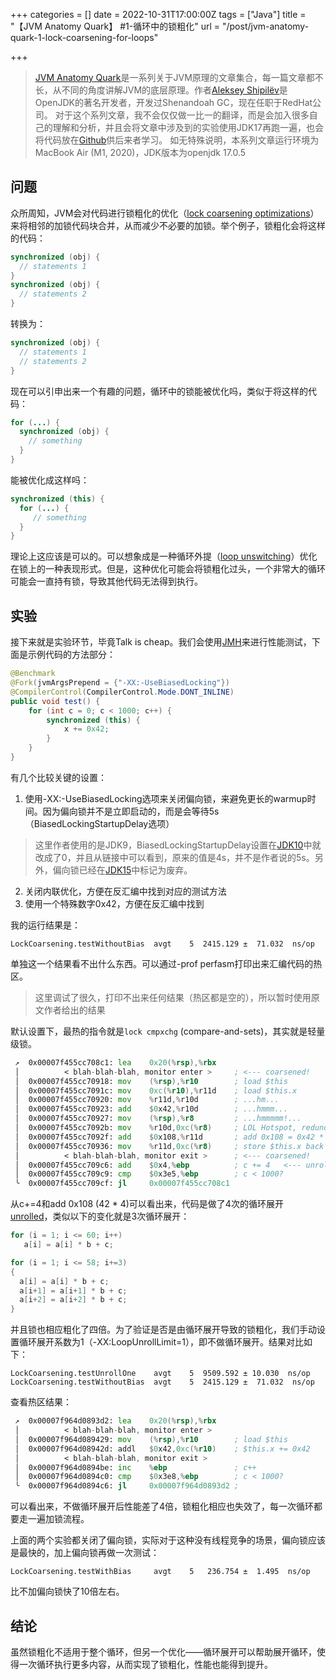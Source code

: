 +++
categories = []
date = 2022-10-31T17:00:00Z
tags = ["Java"]
title = "【JVM Anatomy Quark】 #1-循环中的锁粗化"
url = "/post/jvm-anatomy-quark-1-lock-coarsening-for-loops"

+++
> [JVM Anatomy Quark](https://shipilev.net/jvm/anatomy-quarks/)是一系列关于JVM原理的文章集合，每一篇文章都不长，从不同的角度讲解JVM的底层原理。作者[Aleksey Shipilëv](https://shipilev.net/Aleksey_Shipilev_CV.pdf)是OpenJDK的著名开发者，开发过Shenandoah GC，现在任职于RedHat公司。
对于这个系列文章，我不会仅仅做一比一的翻译，而是会加入很多自己的理解和分析，并且会将文章中涉及到的实验使用JDK17再跑一遍，也会将代码放在[Github]()供后来者学习。
如无特殊说明，本系列文章运行环境为MacBook Air (M1, 2020)，JDK版本为openjdk 17.0.5

## 问题

众所周知，JVM会对代码进行锁粗化的优化（[lock coarsening optimizations](https://en.wikipedia.org/wiki/Java_performance#Escape_analysis_and_lock_coarsening)）来将相邻的加锁代码块合并，从而减少不必要的加锁。举个例子，锁粗化会将这样的代码：
```Java
synchronized (obj) {
  // statements 1
}
synchronized (obj) {
  // statements 2
}
```

转换为：

```Java
synchronized (obj) {
  // statements 1
  // statements 2
}
```

现在可以引申出来一个有趣的问题，循环中的锁能被优化吗，类似于将这样的代码：
```Java
for (...) {
  synchronized (obj) {
    // something
  }
}
```

能被优化成这样吗：
```Java
synchronized (this) {
  for (...) {
     // something
  }
}
```

理论上这应该是可以的。可以想象成是一种循环外提（[loop unswitching](https://en.wikipedia.org/wiki/Loop_unswitching)）优化在锁上的一种表现形式。但是，这种优化可能会将锁粗化过头，一个非常大的循环可能会一直持有锁，导致其他代码无法得到执行。

## 实验

接下来就是实验环节，毕竟Talk is cheap。我们会使用[JMH](http://openjdk.java.net/projects/code-tools/jmh/)来进行性能测试，下面是示例代码的方法部分：

```Java
@Benchmark  
@Fork(jvmArgsPrepend = {"-XX:-UseBiasedLocking"})  
@CompilerControl(CompilerControl.Mode.DONT_INLINE)  
public void test() {  
    for (int c = 0; c < 1000; c++) {  
        synchronized (this) {  
            x += 0x42;  
        }  
    }  
}
```

有几个比较关键的设置：
1. 使用-XX:-UseBiasedLocking选项来关闭偏向锁，来避免更长的warmup时间。因为偏向锁并不是立即启动的，而是会等待5s（BiasedLockingStartupDelay选项）
> 这里作者使用的是JDK9，BiasedLockingStartupDelay设置在[JDK10](https://bugs.openjdk.org/browse/JDK-8181778)中就改成了0，并且从链接中可以看到，原来的值是4s，并不是作者说的5s。另外，偏向锁已经在[JDK15](https://openjdk.org/jeps/374)中标记为废弃。

2. 关闭内联优化，方便在反汇编中找到对应的测试方法
3. 使用一个特殊数字0x42，方便在反汇编中找到

我的运行结果是：
```
LockCoarsening.testWithoutBias  avgt    5  2415.129 ±  71.032  ns/op
```

单独这一个结果看不出什么东西。可以通过-prof perfasm打印出来汇编代码的热区。
> 这里调试了很久，打印不出来任何结果（热区都是空的），所以暂时使用原文作者给出的结果

默认设置下，最热的指令就是`lock cmpxchg` (compare-and-sets)，其实就是轻量级锁。

```asm
 ↗  0x00007f455cc708c1: lea    0x20(%rsp),%rbx
 │          < blah-blah-blah, monitor enter >     ; <--- coarsened!
 │  0x00007f455cc70918: mov    (%rsp),%r10        ; load $this
 │  0x00007f455cc7091c: mov    0xc(%r10),%r11d    ; load $this.x
 │  0x00007f455cc70920: mov    %r11d,%r10d        ; ...hm...
 │  0x00007f455cc70923: add    $0x42,%r10d        ; ...hmmm...
 │  0x00007f455cc70927: mov    (%rsp),%r8         ; ...hmmmmm!...
 │  0x00007f455cc7092b: mov    %r10d,0xc(%r8)     ; LOL Hotspot, redundant store, killed two lines below
 │  0x00007f455cc7092f: add    $0x108,%r11d       ; add 0x108 = 0x42 * 4 <-- unrolled by 4
 │  0x00007f455cc70936: mov    %r11d,0xc(%r8)     ; store $this.x back
 │          < blah-blah-blah, monitor exit >      ; <--- coarsened!
 │  0x00007f455cc709c6: add    $0x4,%ebp          ; c += 4   <--- unrolled by 4
 │  0x00007f455cc709c9: cmp    $0x3e5,%ebp        ; c < 1000?
 ╰  0x00007f455cc709cf: jl     0x00007f455cc708c1
```

从c+=4和add 0x108 (42 * 4)可以看出来，代码是做了4次的循环展开[unrolled](https://en.wikipedia.org/wiki/Loop_unrolling)，类似以下的变化就是3次循环展开：
```Java
for (i = 1; i <= 60; i++) 
   a[i] = a[i] * b + c;

for (i = 1; i <= 58; i+=3)
{
  a[i] = a[i] * b + c;
  a[i+1] = a[i+1] * b + c;
  a[i+2] = a[i+2] * b + c;
}
```

并且锁也相应粗化了四倍。为了验证是否是由循环展开导致的锁粗化，我们手动设置循环展开系数为1（-XX:LoopUnrollLimit=1），即不做循环展开。结果对比如下：
```
LockCoarsening.testUnrollOne    avgt    5  9509.592 ± 10.030  ns/op
LockCoarsening.testWithoutBias  avgt    5  2415.129 ±  71.032  ns/op
```
查看热区结果：
```asm
 ↗  0x00007f964d0893d2: lea    0x20(%rsp),%rbx
 │          < blah-blah-blah, monitor enter >
 │  0x00007f964d089429: mov    (%rsp),%r10        ; load $this
 │  0x00007f964d08942d: addl   $0x42,0xc(%r10)    ; $this.x += 0x42
 │          < blah-blah-blah, monitor exit >
 │  0x00007f964d0894be: inc    %ebp               ; c++
 │  0x00007f964d0894c0: cmp    $0x3e8,%ebp        ; c < 1000?
 ╰  0x00007f964d0894c6: jl     0x00007f964d0893d2 ;
```

可以看出来，不做循环展开后性能差了4倍，锁粗化相应也失效了，每一次循环都要走一遍加锁流程。

上面的两个实验都关闭了偏向锁，实际对于这种没有线程竞争的场景，偏向锁应该是最快的，加上偏向锁再做一次测试：
```
LockCoarsening.testWithBias     avgt    5   236.754 ±  1.495  ns/op
```
比不加偏向锁快了10倍左右。

## 结论

虽然锁粗化不适用于整个循环，但另一个优化——循环展开可以帮助展开循环，使得一次循环执行更多内容，从而实现了锁粗化，性能也能得到提升。 